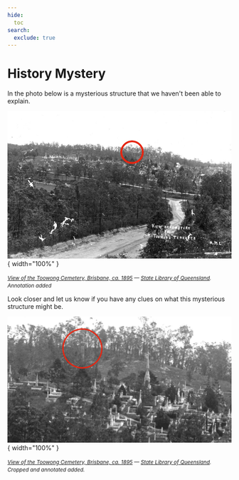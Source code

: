 ```yaml
---
hide:
  toc
search:
  exclude: true
---
```


#  History Mystery 

In the photo below is a mysterious structure that we haven't been able to explain.

![](../assets/mystery-1a.jpg){ width="100%" }  

*<small>[View of the Toowong Cemetery, Brisbane, ca. 1895](http://onesearch.slq.qld.gov.au/permalink/f/1upgmng/slq_alma21220036030002061) — [State Library of Queensland](https://www.slq.qld.gov.au). Annotation added</small>*

Look closer and let us know if you have any clues on what this mysterious structure might be. 

![](../assets/mystery-2.jpg){ width="100%" }  

*<small>[View of the Toowong Cemetery, Brisbane, ca. 1895](http://onesearch.slq.qld.gov.au/permalink/f/1upgmng/slq_alma21220036030002061) — [State Library of Queensland](https://www.slq.qld.gov.au). Cropped and annotated added.</small>*
